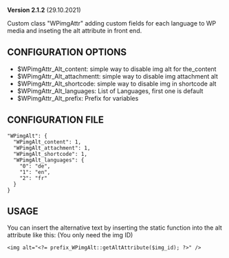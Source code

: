**Version 2.1.2** (29.10.2021)

Custom class "WPimgAttr" adding custom fields for each language to WP media and inseting the alt attribute in front end.

## CONFIGURATION OPTIONS
* $WPimgAttr_Alt_content: simple way to disable img alt for the_content
* $WPimgAttr_Alt_attachmentt: simple way to disable img attachment alt
* $WPimgAttr_Alt_shortcode: simple way to disable img in shortcode alt
* $WPimgAttr_Alt_languages: List of Languages, first one is default
* $WPimgAttr_Alt_prefix: Prefix for variables

## CONFIGURATION FILE
```
"WPimgAlt": {
  "WPimgAlt_content": 1,
  "WPimgAlt_attachment": 1,
  "WPimgAlt_shortcode": 1,
  "WPimgAlt_languages": {
    "0": "de",
    "1": "en",
    "2": "fr"
  }
}
```

## USAGE
You can insert the alternative text by inserting the static function into the alt attribute like this:
(You only need the img ID)
```
<img alt="<?= prefix_WPimgAlt::getAltAttribute($img_id); ?>" />
```
